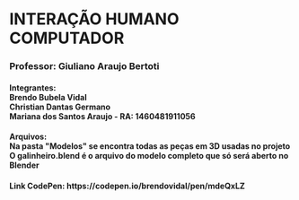 <h1>INTERAÇÃO HUMANO COMPUTADOR</h1>

<h3>Professor: Giuliano Araujo Bertoti</h3>

<h4>
<p>
Integrantes: <br />
Brendo Bubela Vidal<br />
Christian Dantas Germano<br />
Mariana dos Santos Araujo - RA: 1460481911056
</p>
</h4>

<h4>
<p>
Arquivos: <br />
Na pasta "Modelos" se encontra todas as peças em 3D usadas no projeto<br />
O galinheiro.blend é o arquivo do modelo completo que só será aberto no Blender<br />
</p>    
</h4> 

<h4>
<p>
Link CodePen: https://codepen.io/brendovidal/pen/mdeQxLZ   
</p>  
</h4>

<!---KANBAN
# To Do
- Animar as peças
- Criar os botões

# In Progress
- Importando o galinheiro
- Iluminação do galinheiro

# Done
- Importando as galinhas
KANBAN--->


